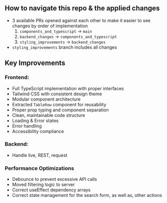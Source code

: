 ## How to navigate this repo & the applied changes
- 3 available PRs opened against each other to make it easier to see changes by order of implementation
    1. `components_and_typescript` -> `main`
    2. `backend_changes` -> `components_and_typescript`
    3. `styling_improvements` -> `backend_changes`
- `styling_improvements` branch includes all changes

## Key Improvements

### **Frontend:**
- Full TypeScript implementation with proper interfaces
- Tailwind CSS with consistent design theme
- Modular component architecture
- Extracted `TableRow` component for reusability
- Proper prop typing and component separation
- Clean, maintainable code structure
- Loading & Error states
- Error handling
- Accessibility compliance

### **Backend:**
- Handle live, REST, request

### **Performance Optimizations**
- Debounce to prevent excessive API calls
- Moved filtering logic to server
- Correct useEffect dependency arrays
- Correct state management for the search form, as well as, other actions